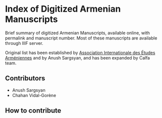 # Index of Digitized Armenian Manuscripts

Brief summary of digitized Armenian Manuscripts, available online, with permalink and manuscript number. Most of these manuscripts are available through IIIF server.

Original list has been established by [Association Internationale des Études Arméniennes](https://sites.uclouvain.be/aiea/wp-content/uploads/2014/03/AIEA_Newsletter_54-compressed.pdf) and by Anush Sargsyan, and has been expanded by Calfa team.

## Contributors

* Anush Sargsyan
* Chahan Vidal-Gorène

## How to contribute
